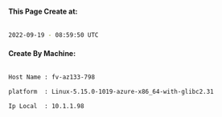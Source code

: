 
   
#### This Page Create at:

```bash

2022-09-19 - 08:59:50 UTC

```

#### Create By Machine:

```bash

Host Name : fv-az133-798

platform  : Linux-5.15.0-1019-azure-x86_64-with-glibc2.31

Ip Local  : 10.1.1.98

```

